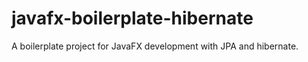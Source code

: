 # javafx-boilerplate-hibernate
A boilerplate project for JavaFX development with JPA and hibernate.
